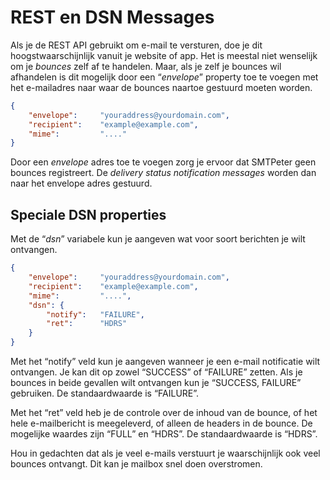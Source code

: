 # REST en DSN Messages

Als je de REST API gebruikt om e-mail te versturen, doe je dit hoogstwaarschijnlijk vanuit je website of app. Het is meestal niet wenselijk om je *bounces* zelf af te handelen. Maar, als je zelf je bounces wil afhandelen is dit mogelijk door een “*envelope*” property toe te voegen met het e-mailadres naar waar de bounces naartoe gestuurd moeten worden.

```json
{
    "envelope":     "youraddress@yourdomain.com",
    "recipient":    "example@example.com",
    "mime":         "...."
}
```

Door een *envelope* adres toe te voegen zorg je ervoor dat SMTPeter geen bounces registreert. De *delivery status notification messages* worden dan naar het envelope adres gestuurd.

## Speciale DSN properties

Met de “*dsn*” variabele kun je aangeven wat voor soort berichten je wilt ontvangen.

```json
{
    "envelope":     "youraddress@yourdomain.com",
    "recipient":    "example@example.com",
    "mime":         "....",
    "dsn": {
        "notify":   "FAILURE",
        "ret":      "HDRS"
    }
}
```

Met het “notify” veld kun je aangeven wanneer je een e-mail notificatie wilt ontvangen. Je kan dit op zowel “SUCCESS” of “FAILURE” zetten. Als je bounces in beide gevallen wilt ontvangen kun je “SUCCESS, FAILURE” gebruiken. De standaardwaarde is “FAILURE”.

Met het “ret” veld heb je de controle over de inhoud van de bounce, of het hele e-mailbericht is meegeleverd, of alleen de headers in de bounce. De mogelijke waardes zijn “FULL” en “HDRS”. De standaardwaarde is “HDRS”.

Hou in gedachten dat als je veel e-mails verstuurt je waarschijnlijk ook veel bounces ontvangt. Dit kan je mailbox snel doen overstromen.